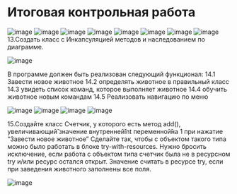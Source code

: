 # Итоговая контрольная работа

![image](https://github.com/Aleksey-collab/KR1/assets/107406750/ae02b41f-6657-4162-b8e6-467c99bce597)
![image](https://github.com/Aleksey-collab/KR1/assets/107406750/1cac54ba-6eaf-4787-8227-7b9177dacad8)
![image](https://github.com/Aleksey-collab/KR1/assets/107406750/a09152a5-267c-46cf-97ec-9fb0e279eedc)
![image](https://github.com/Aleksey-collab/KR1/assets/107406750/26f8f6b5-0d1a-4b0b-bb73-0c7275fb53a8)
![image](https://github.com/Aleksey-collab/KR1/assets/107406750/eadbb839-c251-4fff-bccf-c5571b73b006)
![image](https://github.com/Aleksey-collab/KR1/assets/107406750/491e3648-3141-43c1-b9b7-34814470e6b7)
![image](https://github.com/Aleksey-collab/KR1/assets/107406750/0c36e6f5-2cfc-4b72-8866-74b5516e1309)
![image](https://github.com/Aleksey-collab/KR1/assets/107406750/5b9145be-83e6-428c-9663-e3c7057b5652)
13.Создать класс с Инкапсуляцией методов и наследованием по диаграмме.

![image](https://github.com/Aleksey-collab/KR1/assets/107406750/1afe2d52-c9b3-42aa-876e-84a08d3b4fe9)

В программе должен быть реализован следующий функционал:                                                                                                                 14.1 Завести новое животное
14.2 определять животное в правильный класс
14.3 увидеть список команд, которое выполняет животное
14.4 обучить животное новым командам
14.5 Реализовать навигацию по меню

![image](https://github.com/Aleksey-collab/KR1/assets/107406750/6e0eb616-1a79-49d8-a2dd-0a56be4b901c)
![image](https://github.com/Aleksey-collab/KR1/assets/107406750/0027b5d9-dee0-49c3-98fd-c1e0764eed17)
![image](https://github.com/Aleksey-collab/KR1/assets/107406750/23a9af43-79d3-4c82-9089-7d194807c700)
![image](https://github.com/Aleksey-collab/KR1/assets/107406750/4efe4a75-ea59-437d-a6ed-dbc330bfb9e5)

15.Создайте класс Счетчик, у которого есть метод add(), увеличивающий̆
значение внутренней̆int переменной̆на 1 при нажатие “Завести новое
животное” Сделайте так, чтобы с объектом такого типа можно было работать в
блоке try-with-resources. Нужно бросить исключение, если работа с объектом
типа счетчик была не в ресурсном try и/или ресурс остался открыт. Значение
считать в ресурсе try, если при заведения животного заполнены все поля.

![image](https://github.com/Aleksey-collab/KR1/assets/107406750/b447c44b-24f1-464c-bd9c-c1c43e516064)








